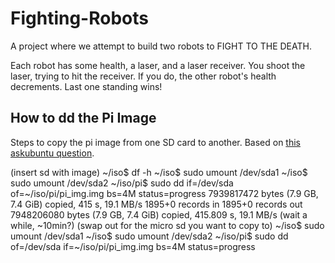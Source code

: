 # Fighting-Robots
A project where we attempt to build two robots to FIGHT TO THE DEATH.

Each robot has some health, a laser, and a laser receiver. You shoot the laser, trying to hit the receiver. If you do, the other robot's health decrements. Last one standing wins!

## How to dd the Pi Image
Steps to copy the pi image from one SD card to another.
Based on [this askubuntu question](https://askubuntu.com/questions/227924/sd-card-cloning-using-the-dd-command).

(insert sd with image)
~/iso$ df -h
~/iso$ sudo umount /dev/sda1
~/iso$ sudo umount /dev/sda2
~/iso/pi$ sudo dd if=/dev/sda of=~/iso/pi/pi_img.img bs=4M status=progress
7939817472 bytes (7.9 GB, 7.4 GiB) copied, 415 s, 19.1 MB/s
1895+0 records in
1895+0 records out
7948206080 bytes (7.9 GB, 7.4 GiB) copied, 415.809 s, 19.1 MB/s
(wait a while, ~10min?)
(swap out for the micro sd you want to copy to)
~/iso$ sudo umount /dev/sda1
~/iso$ sudo umount /dev/sda2
~/iso/pi$ sudo dd of=/dev/sda if=~/iso/pi/pi_img.img bs=4M status=progress
